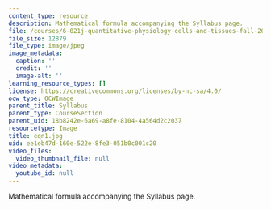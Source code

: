```yaml
---
content_type: resource
description: Mathematical formula accompanying the Syllabus page.
file: /courses/6-021j-quantitative-physiology-cells-and-tissues-fall-2004/ee1eb47d160e522e8fe3051b0c001c20_eqn1.jpg
file_size: 12879
file_type: image/jpeg
image_metadata:
  caption: ''
  credit: ''
  image-alt: ''
learning_resource_types: []
license: https://creativecommons.org/licenses/by-nc-sa/4.0/
ocw_type: OCWImage
parent_title: Syllabus
parent_type: CourseSection
parent_uid: 18b8242e-6a69-a8fe-8104-4a564d2c2037
resourcetype: Image
title: eqn1.jpg
uid: ee1eb47d-160e-522e-8fe3-051b0c001c20
video_files:
  video_thumbnail_file: null
video_metadata:
  youtube_id: null
---
```

Mathematical formula accompanying the Syllabus page.